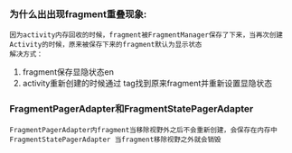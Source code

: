 ### 为什么出出现fragment重叠现象:
    因为activity内存回收的时候，fragment被FragmentManager保存了下来，当再次创建Activity的时候，原来被保存下来的fragment默认为显示状态
    解决方式：
1.    fragment保存显隐状态en
2.    activity重新创建的时候通过 tag找到原来fragment并重新设置显隐状态


### FragmentPagerAdapter和FragmentStatePagerAdapter
    FragmentPagerAdapter内fragment当移除视野外之后不会重新创建，会保存在内存中
    FragmentStatePagerAdapter 当fragment移除视野之外就会销毁
